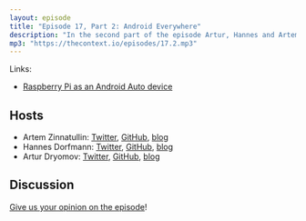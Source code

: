 ```yaml
---
layout: episode
title: "Episode 17, Part 2: Android Everywhere"
description: "In the second part of the episode Artur, Hannes and Artem discuss Android TV, Chromecast and Android Auto."
mp3: "https://thecontext.io/episodes/17.2.mp3"
---
```

Links:

* [Raspberry Pi as an Android Auto device](https://www.reddit.com/r/Android/comments/7zf4tk/openauto_turns_a_raspberry_pi_into_an_android/)

## Hosts

* Artem Zinnatullin: [Twitter](https://twitter.com/artem_zin), [GitHub](https://github.com/artem-zinnatullin), [blog](https://artemzin.com)
* Hannes Dorfmann: [Twitter](https://twitter.com/sockeqwe), [GitHub](https://github.com/sockeqwe), [blog](http://hannesdorfmann.com)
* Artur Dryomov: [Twitter](https://twitter.com/arturdryomov), [GitHub](https://github.com/ming13), [blog](https://arturdryomov.online)

## Discussion

[Give us your opinion on the episode](https://thecontext.io/episodes/17.2/discussion)!
